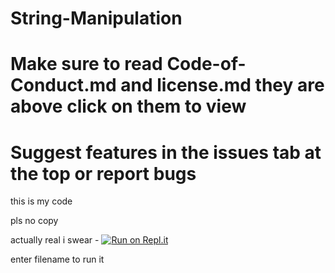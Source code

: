 # String-Manipulation

# Make sure to read Code-of-Conduct.md and license.md they are above click on them to view

# Suggest features in the issues tab at the top or report bugs
this is my code

pls no copy

actually real i swear - 
[![Run on Repl.it](https://repl.it/badge/github/GreatCoder8000/String-Manipulation)](https://repl.it/github/GreatCoder8000/String-Manipulation)

enter filename to run it
